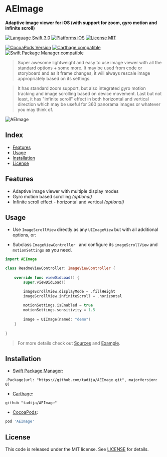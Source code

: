 # AEImage

**Adaptive image viewer for iOS (with support for zoom, gyro motion and infinite scroll)**

[![Language Swift 3.0](https://img.shields.io/badge/Language-Swift%203.0-orange.svg?style=flat)](https://swift.org)
[![Platforms iOS](https://img.shields.io/badge/Platforms-iOS-lightgray.svg?style=flat)](http://www.apple.com)
[![License MIT](https://img.shields.io/badge/License-MIT-lightgrey.svg?style=flat)](LICENSE)

[![CocoaPods Version](https://img.shields.io/cocoapods/v/AEImage.svg?style=flat)](https://cocoapods.org/pods/AEImage)
[![Carthage compatible](https://img.shields.io/badge/Carthage-compatible-brightgreen.svg?style=flat)](https://github.com/Carthage/Carthage)
[![Swift Package Manager compatible](https://img.shields.io/badge/Swift%20Package%20Manager-compatible-brightgreen.svg)](https://github.com/apple/swift-package-manager)

> Super awesome lightweight and easy to use image viewer with all the standard options + some more. It may be used from code or storyboard and as it frame changes, it will always rescale image appropriately based on its settings.  

> It has standard zoom support, but also integrated gyro motion tracking and image scrolling based on device movement. Last but not least, it has "infinite scroll" effect in both horizontal and vertical direction which may be useful for 360 panorama images or whatever you may think of.

![AEImage](http://tadija.net/public/AEImage.gif)

## Index
- [Features](#features)
- [Usage](#usage)
- [Installation](#installation)
- [License](#license)

## Features
- Adaptive image viewer with multiple display modes
- Gyro motion based scrolling *(optional)*
- Infinite scroll effect - horizontal and vertical *(optional)*

## Usage

- Use `ImageScrollView` directly as any `UIImageView` but with all additional options, or:

- Subclass `ImageViewController ` and configure its `imageScrollView` and `motionSettings` as you need.

```swift
import AEImage

class ReadmeViewController: ImageViewController {
    
    override func viewDidLoad() {
        super.viewDidLoad()

        imageScrollView.displayMode = .fillHeight
        imageScrollView.infiniteScroll = .horizontal
        
        motionSettings.isEnabled = true
        motionSettings.sensitivity = 1.5
        
        image = UIImage(named: "demo")
    }
    
}
```

> For more details check out [Sources](Sources) and [Example](Example).

## Installation

- [Swift Package Manager](https://swift.org/package-manager/):

```
.Package(url: "https://github.com/tadija/AEImage.git", majorVersion: 0)
```

- [Carthage](https://github.com/Carthage/Carthage):

```ogdl
github "tadija/AEImage"
```

- [CocoaPods](http://cocoapods.org/):

```ruby
pod 'AEImage'
```

## License
This code is released under the MIT license. See [LICENSE](LICENSE) for details.
